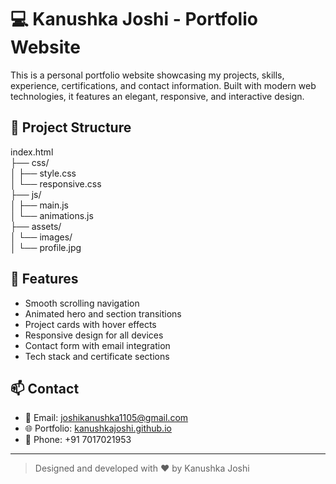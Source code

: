 # 💻 Kanushka Joshi - Portfolio Website

This is a personal portfolio website showcasing my projects, skills, experience, certifications, and contact information. Built with modern web technologies, it features an elegant, responsive, and interactive design.

## 📁 Project Structure

index.html<br>
├── css/<br>
│ ├── style.css<br>
│ └── responsive.css<br>
├── js/<br>
│ ├── main.js<br>
│ └── animations.js<br>
├── assets/<br>
│ └── images/<br>
│ └── profile.jpg<br>


## 🚀 Features

- Smooth scrolling navigation  
- Animated hero and section transitions  
- Project cards with hover effects  
- Responsive design for all devices  
- Contact form with email integration  
- Tech stack and certificate sections  

## 📫 Contact

- 📧 Email: joshikanushka1105@gmail.com  
- 🌐 Portfolio: [kanushkajoshi.github.io](https://kanushkajoshi.github.io)  
- 📱 Phone: +91 7017021953

---

> Designed and developed with ❤️ by Kanushka Joshi
